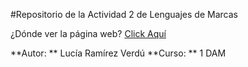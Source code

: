 #Repositorio de la Actividad 2 de Lenguajes de Marcas

¿Dónde ver la página web? [Click Aquí](https://lrv491.github.io/)

**Autor: ** Lucía Ramírez Verdú
**Curso: ** 1 DAM
